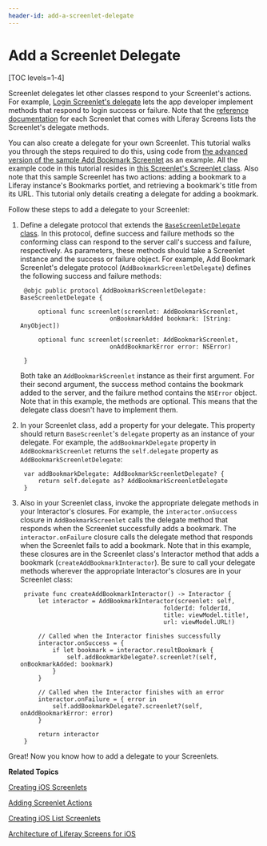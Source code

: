 ```yaml
---
header-id: add-a-screenlet-delegate
---
```


# Add a Screenlet Delegate

[TOC levels=1-4]

Screenlet delegates let other classes respond to your Screenlet's actions. For 
example, 
[Login Screenlet's delegate](/docs/7-1/reference/-/knowledge_base/r/loginscreenlet-for-ios#delegate) 
lets the app developer implement methods that respond to login success or 
failure. Note that the 
[reference documentation](/docs/7-1/reference/-/knowledge_base/r/screenlets-in-liferay-screens-for-ios) 
for each Screenlet that comes with Liferay Screens lists the Screenlet's 
delegate methods. 

You can also create a delegate for your own Screenlet. This tutorial walks you 
through the steps required to do this, using code from 
[the advanced version of the sample Add Bookmark Screenlet](https://github.com/liferay/liferay-screens/tree/master/ios/Samples/Bookmark/AddBookmarkScreenlet/Advanced) 
as an example. 
All the example code in this tutorial resides in 
[this Screenlet's Screenlet class](https://github.com/liferay/liferay-screens/blob/master/ios/Samples/Bookmark/AddBookmarkScreenlet/Advanced/AddBookmarkScreenlet.swift). 
Also note that this sample Screenlet has two actions: adding a bookmark to a 
Liferay instance's Bookmarks portlet, and retrieving a bookmark's title from its 
URL. This tutorial only details creating a delegate for adding a bookmark. 

Follow these steps to add a delegate to your Screenlet: 

1. Define a delegate protocol that extends the 
   [`BaseScreenletDelegate` class](https://github.com/liferay/liferay-screens/blob/master/ios/Framework/Core/Base/BaseScreenlet.swift). 
   In this protocol, define success and failure methods so the conforming 
   class can respond to the server call's success and failure, respectively. 
   As parameters, these methods should take a Screenlet instance and the success 
   or failure object. For example, Add Bookmark Screenlet's delegate protocol 
   (`AddBookmarkScreenletDelegate`) defines the following success and failure 
   methods:  

        @objc public protocol AddBookmarkScreenletDelegate: BaseScreenletDelegate {

            optional func screenlet(screenlet: AddBookmarkScreenlet,
                                onBookmarkAdded bookmark: [String: AnyObject])

            optional func screenlet(screenlet: AddBookmarkScreenlet,
                                onAddBookmarkError error: NSError)

        }

   Both take an `AddBookmarkScreenlet` instance as their first 
   argument. For their second argument, the success method contains the bookmark 
   added to the server, and the failure method contains the `NSError` object. 
   Note that in this example, the methods are optional. This means that the 
   delegate class doesn't have to implement them.

2. In your Screenlet class, add a property for your delegate. This property 
   should return `BaseScreenlet`'s `delegate` property as an instance of your 
   delegate. For example, the `addBookmarkDelegate` property in 
   `AddBookmarkScreenlet` returns the `self.delegate` property as 
   `AddBookmarkScreenletDelegate`: 

        var addBookmarkDelegate: AddBookmarkScreenletDelegate? {
            return self.delegate as? AddBookmarkScreenletDelegate
        }

3. Also in your Screenlet class, invoke the appropriate delegate methods in your 
   Interactor's closures. For example, the `interactor.onSuccess` closure in 
   `AddBookmarkScreenlet` calls the delegate method that responds when the 
   Screenlet successfully adds a bookmark. The `interactor.onFailure` closure 
   calls the delegate method that responds when the Screenlet fails to add a 
   bookmark. Note that in this example, these closures are in the Screenlet 
   class's Interactor method that adds a bookmark 
   (`createAddBookmarkInteractor`). Be sure to call your delegate methods 
   wherever the appropriate Interactor's closures are in your Screenlet class: 

        private func createAddBookmarkInteractor() -> Interactor {
            let interactor = AddBookmarkInteractor(screenlet: self,
                                               folderId: folderId,
                                               title: viewModel.title!,
                                               url: viewModel.URL!)

            // Called when the Interactor finishes successfully
            interactor.onSuccess = {
                if let bookmark = interactor.resultBookmark {
                    self.addBookmarkDelegate?.screenlet?(self, onBookmarkAdded: bookmark)
                }
            }

            // Called when the Interactor finishes with an error
            interactor.onFailure = { error in
                self.addBookmarkDelegate?.screenlet?(self, onAddBookmarkError: error)
            }

            return interactor
        }

Great! Now you know how to add a delegate to your Screenlets. 

**Related Topics**

[Creating iOS Screenlets](/docs/7-1/tutorials/-/knowledge_base/t/creating-ios-screenlets)

[Adding Screenlet Actions](/docs/7-1/tutorials/-/knowledge_base/t/adding-screenlet-actions)

[Creating iOS List Screenlets](/docs/7-1/tutorials/-/knowledge_base/t/creating-ios-list-screenlets)

[Architecture of Liferay Screens for iOS](/docs/7-1/tutorials/-/knowledge_base/t/architecture-of-liferay-screens-for-ios)
